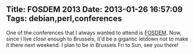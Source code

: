 Title: FOSDEM 2013
Date: 2013-01-26 16:57:09
Tags: debian,perl,conferences
---
One of the conferences that I always wanted to attend is <a href="https://fosdem.org">FOSDEM</a>. Now, since I live <i>close</i> enough to Brussels, it'd be a gigantic letdown not to make it there next weekend. I plan to be in Brussels Fri to Sun, see you there!
